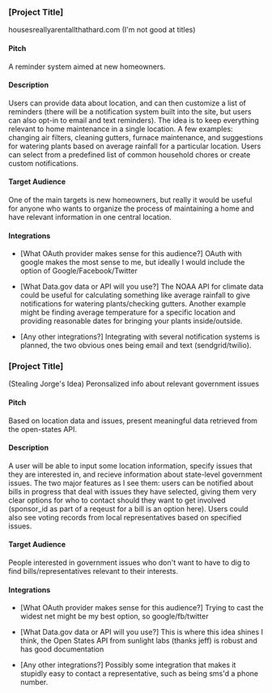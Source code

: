 ### [Project Title]

housesreallyarentallthathard.com (I'm not good at titles)

#### Pitch

A reminder system aimed at new homeowners.

#### Description

Users can provide data about location, and can then customize a list of reminders
(there will be a notification system built into the site, but users can also
opt-in to email and text reminders).  The idea is to keep everything relevant
to home maintenance in a single location.  A few examples: changing air filters,
cleaning gutters, furnace maintenance, and suggestions for watering plants based
on average rainfall for a particular location.  Users can select from a predefined
list of common household chores or create custom notifications.

#### Target Audience

One of the main targets is new homeowners, but really it would be useful for
anyone who wants to organize the process of maintaining a home and have relevant
information in one central location.

#### Integrations

* [What OAuth provider makes sense for this audience?]
OAuth with google makes the most sense to me, but ideally I would include the option
of Google/Facebook/Twitter

* [What Data.gov data or API will you use?]
The NOAA API for climate data could be useful for calculating something like average
rainfall to give notifications for watering plants/checking gutters.  Another
example might be finding average temperature for a specific location and providing
reasonable dates for bringing your plants inside/outside.

* [Any other integrations?]
Integrating with several notification systems is planned, the two obvious ones
being email and text (sendgrid/twilio).


### [Project Title]

(Stealing Jorge's Idea)
Peronsalized info about relevant government issues

#### Pitch

Based on location data and issues, present meaningful data retrieved from the
open-states API.

#### Description

A user will be able to input some location information, specify issues that they
are interested in, and recieve information about state-level government issues.
The two major features as I see them: users can be notified about bills in
progress that deal with issues they have selected, giving them very clear
options for who to contact should they want to get involved (sponsor_id as part
of a reqeust for a bill is an option here).  Users could also see voting
records from local representatives based on specified issues.

#### Target Audience

People interested in government issues who don't want to have to dig to find
bills/representatives relevant to their interests.

#### Integrations

* [What OAuth provider makes sense for this audience?]
Trying to cast the widest net might be my best option, so google/fb/twitter

* [What Data.gov data or API will you use?]
This is where this idea shines I think, the Open States API from sunlight labs
(thanks jeff) is robust and has good documentation

* [Any other integrations?]
Possibly some integration that makes it stupidly easy to contact a representative,
such as being sms'd a phone number.
